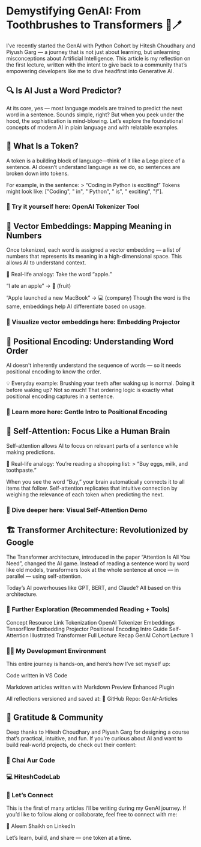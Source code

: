 # Demystifying GenAI: From Toothbrushes to Transformers 🧠🪥
I’ve recently started the GenAI with Python Cohort by Hitesh Choudhary and Piyush Garg — a journey that is not just about learning, but unlearning misconceptions about Artificial Intelligence. This article is my reflection on the first lecture, written with the intent to give back to a community that’s empowering developers like me to dive headfirst into Generative AI.

## 🔍 Is AI Just a Word Predictor?
At its core, yes — most language models are trained to predict the next word in a sentence. Sounds simple, right? But when you peek under the hood, the sophistication is mind-blowing. Let’s explore the foundational concepts of modern AI in plain language and with relatable examples.

## 🧱 What Is a Token?
A token is a building block of language—think of it like a Lego piece of a sentence. AI doesn’t understand language as we do, so sentences are broken down into tokens.

For example, in the sentence: > “Coding in Python is exciting!” Tokens might look like: ["Coding", " in", " Python", " is", " exciting", "!"].

### 🔗 Try it yourself here: OpenAI Tokenizer Tool

## 🧭 Vector Embeddings: Mapping Meaning in Numbers
Once tokenized, each word is assigned a vector embedding — a list of numbers that represents its meaning in a high-dimensional space. This allows AI to understand context.

📌 Real-life analogy: Take the word “apple.”

“I ate an apple” → 🍎 (fruit)

“Apple launched a new MacBook” → 💻 (company) Though the word is the same, embeddings help AI differentiate based on usage.

### 🔎 Visualize vector embeddings here: Embedding Projector

## 📍 Positional Encoding: Understanding Word Order
AI doesn't inherently understand the sequence of words — so it needs positional encoding to know the order.

💡 Everyday example: Brushing your teeth after waking up is normal. Doing it before waking up? Not so much! That ordering logic is exactly what positional encoding captures in a sentence.

### 🧠 Learn more here: Gentle Intro to Positional Encoding

## 🔄 Self-Attention: Focus Like a Human Brain
Self-attention allows AI to focus on relevant parts of a sentence while making predictions.

📌 Real-life analogy: You’re reading a shopping list: > “Buy eggs, milk, and toothpaste.”

When you see the word “Buy,” your brain automatically connects it to all items that follow. Self-attention replicates that intuitive connection by weighing the relevance of each token when predicting the next.

### 🧪 Dive deeper here: Visual Self-Attention Demo

## 🏗️ Transformer Architecture: Revolutionized by Google
The Transformer architecture, introduced in the paper “Attention Is All You Need”, changed the AI game. Instead of reading a sentence word by word like old models, transformers look at the whole sentence at once — in parallel — using self-attention.

Today’s AI powerhouses like GPT, BERT, and Claude? All based on this architecture.

### 🔗 Further Exploration (Recommended Reading + Tools)
Concept	Resource Link
Tokenization	OpenAI Tokenizer
Embeddings	TensorFlow Embedding Projector
Positional Encoding	Intro Guide
Self-Attention	Illustrated Transformer
Full Lecture Recap	GenAI Cohort Lecture 1

### 🧑‍💻 My Development Environment
This entire journey is hands-on, and here’s how I’ve set myself up:

Code written in VS Code

Markdown articles written with Markdown Preview Enhanced Plugin

All reflections versioned and saved at: 📁 GitHub Repo: GenAI-Articles

## 🙌 Gratitude & Community
Deep thanks to Hitesh Choudhary and Piyush Garg for designing a course that’s practical, intuitive, and fun. If you’re curious about AI and want to build real-world projects, do check out their content:

### 🎥 Chai Aur Code

### 💻 HiteshCodeLab

### 📣 Let’s Connect
This is the first of many articles I’ll be writing during my GenAI journey. If you’d like to follow along or collaborate, feel free to connect with me:

👤 Aleem Shaikh on LinkedIn

Let’s learn, build, and share — one token at a time.